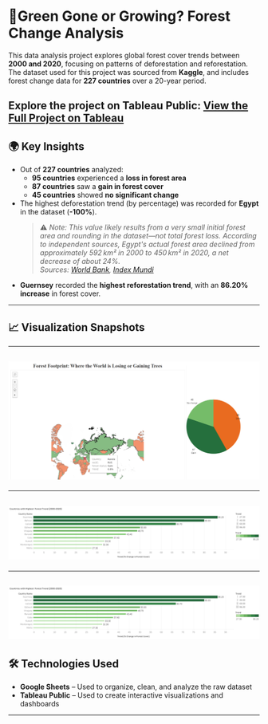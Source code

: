 # 🌳Green Gone or Growing? Forest Change Analysis

This data analysis project explores global forest cover trends between **2000 and 2020**, focusing on patterns of deforestation and reforestation.  
The dataset used for this project was sourced from **Kaggle**, and includes forest change data for **227 countries** over a 20-year period.

 Explore the project on Tableau Public: 
[**View the Full Project on Tableau**](https://public.tableau.com/app/profile/angel.francis7553/viz/ForestAreaTrend/Dashboard1)
---
## 🌍 Key Insights

- Out of **227 countries** analyzed:
  - **95 countries** experienced a **loss in forest area**
  - **87 countries** saw a **gain in forest cover**
  - **45 countries** showed **no significant change**
- The highest deforestation trend (by percentage) was recorded for **Egypt** in the dataset (**-100%**).  
  > ⚠️ *Note: This value likely results from a very small initial forest area and rounding in the dataset—not total forest loss. According to independent sources, Egypt's actual forest area declined from approximately 592 km² in 2000 to 450 km² in 2020, a net decrease of about 24%.*  
  > *Sources: [World Bank](https://data.worldbank.org/indicator/AG.LND.FRST.K2?locations=EG), [Index Mundi](https://www.indexmundi.com/facts/egypt/indicator/AG.LND.FRST.ZS)*
- **Guernsey** recorded the **highest reforestation trend**, with an **86.20% increase** in forest cover.
---
## 📈 Visualization Snapshots

---
![EV Dashboard](
https://github.com/angel1234-ship-it/Forestation-Trends/blob/main/Screenshot%202025-08-24%20115513.png
)
---
---
![EV Dashboard](
https://github.com/angel1234-ship-it/Forestation-Trends/blob/main/Top%20Forestation%20Countries.png
)
---

---
![EV Dashboard](
https://github.com/angel1234-ship-it/Forestation-Trends/blob/main/Top%20Forestation%20Countries.png
)
---


## 🛠️ Technologies Used
- **Google Sheets** – Used to organize, clean, and analyze the raw dataset  
- **Tableau Public** – Used to create interactive visualizations and dashboards
---
